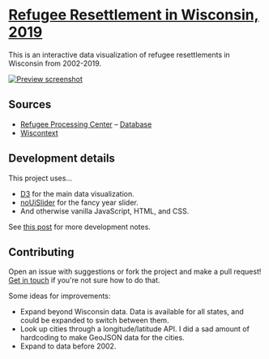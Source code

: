 # [Refugee Resettlement in Wisconsin, 2019](http://kevinmcgillivray.net/wisconsin-refugees)

This is an interactive data visualization of refugee resettlements in Wisconsin from 2002-2019.

[![Preview screenshot](http://kevinmcgillivray.net/wisconsin-refugees/images/preview.png)](http://kevinmcgillivray.net/wisconsin-refugees)

## Sources

* [Refugee Processing Center](http://www.wrapsnet.org) – [Database](http://ireports.wrapsnet.org)
* [Wiscontext](http://www.wiscontext.org/refugee-resettlement-wisconsin-numbers)

## Development details

This project uses...

* [D3](https://d3js.org) for the main data visualization.
* [noUiSlider](https://refreshless.com/nouislider/) for the fancy year slider.
* And otherwise vanilla JavaScript, HTML, and CSS.

See [this post](https://www.kevinmcgillivray.net/wisconsin-refugees-development-notes/) for more development notes.

## Contributing

Open an issue with suggestions or fork the project and make a pull request! [Get in touch](http://twitter.com/kev_mcg) if you're not sure how to do that.

Some ideas for improvements:

* Expand beyond Wisconsin data. Data is available for all states, and could be expanded to switch between them.
* Look up cities through a longitude/latitude API. I did a sad amount of hardcoding to make GeoJSON data for the cities.
* Expand to data before 2002.
